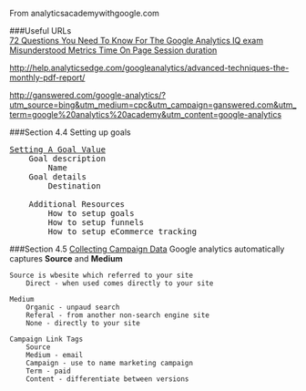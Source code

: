 
From analyticsacademywithgoogle.com

###Useful URLs  
[72 Questions You Need To Know For The Google Analytics IQ exam](http://trafficmotion.com/72-questions-you-need-to-know-for-the-google-analytics-iq-exam/)   
[Misunderstood Metrics Time On Page Session duration](http://help.analyticsedge.com/googleanalytics/misunderstood-metrics-time-on-page-session-duration/)   

http://help.analyticsedge.com/googleanalytics/advanced-techniques-the-monthly-pdf-report/

http://ganswered.com/google-analytics/?utm_source=bing&utm_medium=cpc&utm_campaign=ganswered.com&utm_term=google%20analytics%20academy&utm_content=google-analytics



###Section 4.4 Setting up goals
<pre>
<a href="https://analyticsacademy.withgoogle.com/course/1/unit/4/lesson/4">Setting A Goal Value</a>
    Goal description
        Name
    Goal details
        Destination
        
    Additional Resources 
        How to setup goals
        How to setup funnels
        How to setup eCommerce tracking
</pre>
###Section 4.5
  [Collecting Campaign Data](https://analyticsacademy.withgoogle.com/course/1/unit/4/lesson/5)
    Google analytics automatically captures <b>Source</b> and <b>Medium</b>
    
    Source is wbesite which referred to your site
        Direct - when used comes directly to your site
        
    Medium
        Organic - unpaud search
        Referal - from another non-search engine site
        None - directly to your site
        
    Campaign Link Tags
        Source
        Medium - email
        Campaign - use to name marketing campaign
        Term - paid
        Content - differentiate between versions
</pre>

